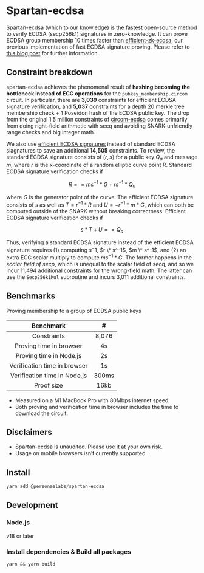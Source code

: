 # Spartan-ecdsa

Spartan-ecdsa (which to our knowledge) is the fastest open-source method to verify ECDSA (secp256k1) signatures in zero-knowledge. It can prove ECDSA group membership 10 times faster than [efficient-zk-ecdsa](https://github.com/personaelabs/efficient-zk-ecdsa), our previous implementation of fast ECDSA signature proving. Please refer to [this blog post](https://personaelabs.org/posts/spartan-ecdsa/) for further information.

## Constraint breakdown

spartan-ecdsa achieves the phenomenal result of **hashing becoming the bottleneck instead of ECC operations** for the `pubkey_membership.circom` circuit. In particular, there are **3,039** constraints for efficient ECDSA signature verification, and **5,037** constraints for a depth 20 merkle tree membership check + 1 Poseidon hash of the ECDSA public key. The drop from the original 1.5 million constraints of [circom-ecdsa](https://github.com/0xPARC/circom-ecdsa) comes primarily from doing right-field arithmetic with secq and avoiding SNARK-unfriendly range checks and big integer math.

We also use [efficient ECDSA signatures](https://personaelabs.org/posts/efficient-ecdsa-1/) instead of standard ECDSA siagnatures to save an additional **14,505** constraints. To review, the standard ECDSA signature consists of $(r, s)$ for a public key $Q_a$ and message $m$, where $r$ is the x-coordinate of a random elliptic curve point $R$. Standard ECDSA signature verification checks if

```math
R == m s ^{-1} * G + r s ^{-1} * Q_a
```

where $G$ is the generator point of the curve. The efficient ECDSA signature consists of $s$ as well as $T = r^{-1} * R$ and $U = -r^{-1} * m * G$, which can both be computed outside of the SNARK without breaking correctness. Efficient ECDSA signature verification checks if

```math
s * T + U == Q_a
```

Thus, verifying a standard ECDSA signature instead of the efficient ECDSA signature requires (1) computing $s^-1$, $r \* s^-1$, $m \* s^-1$, and (2) an extra ECC scalar multiply to compute $m s ^{-1} * G$. The former happens in the _scalar field of secp_, which is unequal to the scalar field of secq, and so we incur 11,494 additional constraints for the wrong-field math. The latter can use the `Secp256k1Mul` subroutine and incurs 3,011 additional constraints.

## Benchmarks

Proving membership to a group of ECDSA public keys

|          Benchmark           |   #   |
| :--------------------------: | :---: |
|         Constraints          | 8,076 |
|   Proving time in browser    |  4s   |
|   Proving time in Node.js    |  2s   |
| Verification time in browser |  1s   |
| Verification time in Node.js | 300ms |
|          Proof size          | 16kb  |

- Measured on a M1 MacBook Pro with 80Mbps internet speed.
- Both proving and verification time in browser includes the time to download the circuit.

## Disclaimers

- Spartan-ecdsa is unaudited. Please use it at your own risk.
- Usage on mobile browsers isn’t currently supported.

## Install

```jsx
yarn add @personaelabs/spartan-ecdsa
```

## Development

### Node.js

v18 or later

### Install dependencies & Build all packages

```jsx
yarn && yarn build
```
